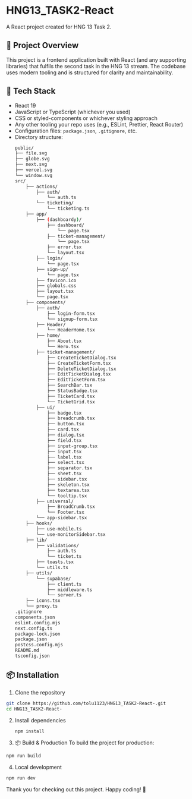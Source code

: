 # HNG13_TASK2-React

A React project created for HNG 13 Task 2.

## 🚀 Project Overview

This project is a frontend application built with React (and any supporting libraries) that fulfils the second task in the HNG 13 stream. The codebase uses modern tooling and is structured for clarity and maintainability.

## 🧰 Tech Stack

- React 19  
- JavaScript or TypeScript (whichever you used)  
- CSS or styled-components or whichever styling approach  
- Any other tooling your repo uses (e.g., ESLint, Prettier, React Router)  
- Configuration files: `package.json`, `.gitignore`, etc.  
- Directory structure:
    ``` bash
    public/
    ├── file.svg
    ├── globe.svg
    ├── next.svg
    ├── vercel.svg
    └── window.svg
    src/
        ├── actions/
            ├── auth/
                └── auth.ts
            └── ticketing/
                └── ticketing.ts
        ├── app/
            ├── (dashboardy)/
                ├── dashboard/
                    └── page.tsx
                ├── ticket-management/
                    └── page.tsx
                ├── error.tsx
                └── layout.tsx
            ├── login/
                └── page.tsx
            ├── sign-up/
                └── page.tsx
            ├── favicon.ico
            ├── globals.css
            ├── layout.tsx
            └── page.tsx
        ├── components/
            ├── auth/
                ├── login-form.tsx
                └── signup-form.tsx
            ├── Header/
                └── HeaderHome.tsx
            ├── home/
                ├── About.tsx
                └── Hero.tsx
            ├── ticket-management/
                ├── CreateTicketDialog.tsx
                ├── CreateTicketForm.tsx
                ├── DeleteTicketDialog.tsx
                ├── EditTicketDialog.tsx
                ├── EditTicketForm.tsx
                ├── SearchBar.tsx
                ├── StatusBadge.tsx
                ├── TicketCard.tsx
                └── TicketGrid.tsx
            ├── ui/
                ├── badge.tsx
                ├── breadcrumb.tsx
                ├── button.tsx
                ├── card.tsx
                ├── dialog.tsx
                ├── field.tsx
                ├── input-group.tsx
                ├── input.tsx
                ├── label.tsx
                ├── select.tsx
                ├── separator.tsx
                ├── sheet.tsx
                ├── sidebar.tsx
                ├── skeleton.tsx
                ├── textarea.tsx
                └── tooltip.tsx
            ├── universal/
                ├── BreadCrumb.tsx
                └── Footer.tsx
            └── app-sidebar.tsx
        ├── hooks/
            ├── use-mobile.ts
            └── use-monitorSidebar.tsx
        ├── lib/
            ├── validations/
                ├── auth.ts
                └── ticket.ts
            ├── toasts.tsx
            └── utils.ts
        ├── utils/
            └── supabase/
                ├── client.ts
                ├── middleware.ts
                └── server.ts
        ├── icons.tsx
        └── proxy.ts
    .gitignore
    components.json
    eslint.config.mjs
    next.config.ts
    package-lock.json
    package.json
    postcss.config.mjs
    README.md
    tsconfig.json
    ```
  
## 📦 Installation

1. Clone the repository  
 ```bash
 git clone https://github.com/tolu1123/HNG13_TASK2-React-.git
 cd HNG13_TASK2-React-
```
2. Install dependencies
   ``` bash
   npm install
   ```
3. 📦 Build & Production
  To build the project for production:
  ``` bash
  npm run build
  ```
4. Local development
  ``` bash
  npm run dev
  ```

  Thank you for checking out this project. Happy coding! 🎉
